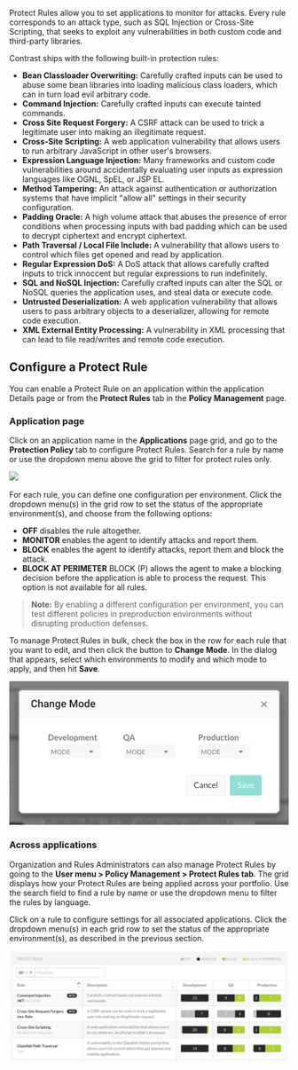 <!--
title: "Protect Rules"
description: "Overview of protection rules"
tags: "admin protection rules policy management protect"
-->

Protect Rules allow you to set applications to monitor for attacks. Every rule corresponds to an attack type, such as SQL Injection or Cross-Site Scripting, that seeks to exploit any vulnerabilities in both custom code and third-party libraries. 

Contrast ships with the following built-in protection rules:

* **Bean Classloader Overwriting:** Carefully crafted inputs can be used to abuse some bean libraries into loading malicious class loaders, which can in turn load evil arbitrary code.
* **Command Injection:** Carefully crafted inputs can execute tainted commands.
* **Cross Site Request Forgery:** A CSRF attack can be used to trick a legitimate user into making an illegitimate request.
* **Cross-Site Scripting:** A web application vulnerability that allows users to run arbitrary JavaScript in other user's browsers.
* **Expression Language Injection:** Many frameworks and custom code vulnerabilities around accidentally evaluating user inputs as expression languages like OGNL, SpEL, or JSP EL.
* **Method Tampering:** An attack against authentication or authorization systems that have implicit "allow all" settings in their security configuration.
* **Padding Oracle:** A high volume attack that abuses the presence of error conditions when processing inputs with bad padding which can be used to decrypt ciphertext and encrypt ciphertext.
* **Path Traversal / Local File Include:** A vulnerability that allows users to control which files get opened and read by application.
* **Regular Expression DoS:** A DoS attack that allows carefully crafted inputs to trick innoccent but regular expressions to run indefinitely.
* **SQL and NoSQL Injection:** Carefully crafted inputs can alter the SQL or NoSQL queries the application uses, and steal data or execute code.
* **Untrusted Deserialization:** A web application vulnerability that allows users to pass arbitrary objects to a deserializer, allowing for remote code execution.
* **XML External Entity Processing:** A vulnerability in XML processing that can lead to file read/writes and remote code execution.

## Configure a Protect Rule 

You can enable a Protect Rule on an application within the application Details page or from the **Protect Rules** tab in the **Policy Management** page.

### Application page

Click on an application name in the **Applications** page grid, and go to the **Protection Policy** tab to configure Protect Rules. Search for a rule by name or use the dropdown menu above the grid to filter for protect rules only. 

<a href="assets/images/Protect-policies-applications-page.png" rel="lightbox" title="Protect policies grid in application page"><img class="thumbnail" src="assets/images/Protect-policies-applications-page.png"/></a>

For each rule, you can define one configuration per environment. Click the dropdown menu(s) in the grid row to set the status of the appropriate environment(s), and choose from the following options: 

* **OFF** disables the rule altogether.
* **MONITOR** enables the agent to identify attacks and report them.
* **BLOCK** enables the agent to identify attacks, report them and block the attack.
* **BLOCK AT PERIMETER** BLOCK (P) allows the agent to make a blocking decision before the application is able to process the request. This option is not available for all rules. 

>**Note:** By enabling a different configuration per environment, you can test different policies in preproduction environments without disrupting production defenses.

To manage Protect Rules in bulk, check the box in the row for each rule that you want to edit, and then click the button to **Change Mode**. In the dialog that appears, select which environments to modify and which mode to apply, and then hit **Save**. 

<a href="assets/images/Change-mode-protect-policies.png" rel="lightbox" title="Change Mode dialog"><img class="thumbnail" src="assets/images/Change-mode-protect-policies.png"/></a>


### Across applications

Organization and Rules Administrators can also manage Protect Rules by going to the **User menu > Policy Management > Protect Rules tab**. The grid displays how your Protect Rules are being applied across your portfolio. Use the search field to find a rule by name or use the dropdown menu to filter the rules by language. 

Click on a rule to configure settings for all associated applications. Click the dropdown menu(s) in each grid row to set the status of the appropriate environment(s), as described in the previous section. 

<a href="assets/images/Protect-rules-policy-management.png" rel="lightbox" title="Protect Rules grid in Policy Management page"><img class="thumbnail" src="assets/images/Protect-rules-policy-management.png"/></a>


